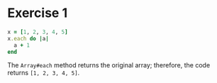 # Exercise 1

```ruby
x = [1, 2, 3, 4, 5]
x.each do |a|
  a + 1
end
```

The `Array#each` method returns the original array; therefore, the code returns `[1, 2, 3, 4, 5]`.

